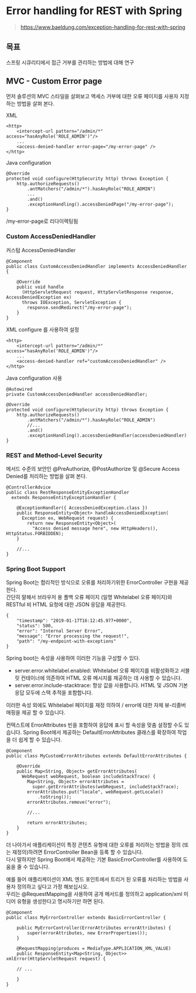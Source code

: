 # Error handling for REST with Spring
> https://www.baeldung.com/exception-handling-for-rest-with-spring

## 목표
스프링 시큐리티에서 접근 거부를 관리하는 방법에 대해 연구

## MVC - Custom Error page
먼저 솔루션의 MVC 스타일을 살펴보고 액세스 거부에 대한 오류 페이지를 사용자 지정하는 방법을 살펴 본다.

XML
```
<http>
    <intercept-url pattern="/admin/*" access="hasAnyRole('ROLE_ADMIN')"/>   
    ... 
    <access-denied-handler error-page="/my-error-page" />
</http>
```

Java configuration
```
@Override
protected void configure(HttpSecurity http) throws Exception {
    http.authorizeRequests()
        .antMatchers("/admin/*").hasAnyRole("ROLE_ADMIN")
        ...
        .and()
        .exceptionHandling().accessDeniedPage("/my-error-page");
}
```
/my-error-page로 리다이렉팅됨

### Custom AccessDeniedHandler
커스텀 AccessDeniedHandler
```
@Component
public class CustomAccessDeniedHandler implements AccessDeniedHandler {

    @Override
    public void handle
      (HttpServletRequest request, HttpServletResponse response, AccessDeniedException ex) 
      throws IOException, ServletException {
        response.sendRedirect("/my-error-page");
    }
}
```

XML configure 를 사용하여 설정
```
<http>
    <intercept-url pattern="/admin/*" access="hasAnyRole('ROLE_ADMIN')"/> 
    ...
    <access-denied-handler ref="customAccessDeniedHandler" />
</http>
```
Java configuration 사용
```
@Autowired
private CustomAccessDeniedHandler accessDeniedHandler;

@Override
protected void configure(HttpSecurity http) throws Exception {
    http.authorizeRequests()
        .antMatchers("/admin/*").hasAnyRole("ROLE_ADMIN")
        //...
        .and()
        .exceptionHandling().accessDeniedHandler(accessDeniedHandler)
}
```
### REST and Method-Level Security
메서드 수준의 보안인 @PreAuthorize, @PostAuthorize 및 @Secure Access Denied를 처리하는 방법을 살펴 본다.
```
@ControllerAdvice
public class RestResponseEntityExceptionHandler 
  extends ResponseEntityExceptionHandler {

    @ExceptionHandler({ AccessDeniedException.class })
    public ResponseEntity<Object> handleAccessDeniedException(
      Exception ex, WebRequest request) {
        return new ResponseEntity<Object>(
          "Access denied message here", new HttpHeaders(), HttpStatus.FORBIDDEN);
    }
    
    //...
}
```
### Spring Boot Support
Spring Boot는 합리적인 방식으로 오류를 처리하기위한 ErrorController 구현을 제공한다.  
간단히 말해서 브라우저 용 폴백 오류 페이지 (일명 Whitelabel 오류 페이지)와 RESTful 비 HTML 요청에 대한 JSON 응답을 제공한다.
```
{
    "timestamp": "2019-01-17T16:12:45.977+0000",
    "status": 500,
    "error": "Internal Server Error",
    "message": "Error processing the request!",
    "path": "/my-endpoint-with-exceptions"
}
```
Spring boot는 속성을 사용하여 이러한 기능을 구성할 수 있다.
* server.error.whitelabel.enabled: Whitelabel 오류 페이지를 비활성화하고 서블릿 컨테이너에 의존하여 HTML 오류 메시지를 제공하는 데 사용할 수 있습니다.
* server.error.include-stacktrace: 항상 값을 사용합니다. HTML 및 JSON 기본 응답 모두에 스택 추적을 포함합니다.  

이러한 속성 외에도 Whitelabel 페이지를 재정 의하여 / error에 대한 자체 뷰-리졸버 매핑을 제공 할 수 있습니다.
  
컨텍스트에 ErrorAttributes 빈을 포함하여 응답에 표시 할 속성을 맞춤 설정할 수도 있습니다. Spring Boot에서 제공하는 DefaultErrorAttributes 클래스를 확장하여 작업을 더 쉽게 할 수 있습니다.
```
@Component
public class MyCustomErrorAttributes extends DefaultErrorAttributes {

    @Override
    public Map<String, Object> getErrorAttributes(
      WebRequest webRequest, boolean includeStackTrace) {
        Map<String, Object> errorAttributes = 
          super.getErrorAttributes(webRequest, includeStackTrace);
        errorAttributes.put("locale", webRequest.getLocale()
            .toString());
        errorAttributes.remove("error");

        //...

        return errorAttributes;
    }
}
```
더 나아가서 애플리케이션이 특정 콘텐츠 유형에 대한 오류를 처리하는 방법을 정의 (또는 재정의)하려면 ErrorController Bean을 등록 할 수 있습니다.  
다시 말하지만 Spring Boot에서 제공하는 기본 BasicErrorController를 사용하여 도움을 줄 수 있습니다.  

예를 들어 애플리케이션이 XML 엔드 포인트에서 트리거 된 오류를 처리하는 방법을 사용자 정의하고 싶다고 가정 해보십시오.  
우리는 @RequestMapping을 사용하여 공개 메서드를 정의하고 application/xml 미디어 유형을 생성한다고 명시하기만 하면 된다.
```
@Component
public class MyErrorController extends BasicErrorController {

    public MyErrorController(ErrorAttributes errorAttributes) {
        super(errorAttributes, new ErrorProperties());
    }

    @RequestMapping(produces = MediaType.APPLICATION_XML_VALUE)
    public ResponseEntity<Map<String, Object>> xmlError(HttpServletRequest request) {
        
    // ...

    }
}
```
